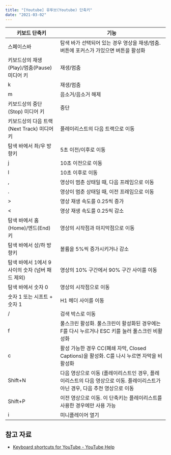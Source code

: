 ```yaml
---
title: "[Youtube] 유투브(Youtube) 단축키"
date: "2021-03-02"
---
```


| 키보드 단축키                                    | 기능                                                                                                                          |
|--------------------------------------------------|-------------------------------------------------------------------------------------------------------------------------------|
| 스페이스바                                       | 탐색 바가 선택되어 있는 경우 영상을 재생/멈춤. 버튼에 포커스가 가있으면 버튼을 활성화                                         |
| 키보드상의 재생(Play)/멈춤(Pause) 미디어 키      | 재생/멈춤                                                                                                                     |
| k                                                | 재생/멈춤                                                                                                                     |
| m                                                | 음소거/음소거 해제                                                                                                            |
| 키보드상의 중단(Stop) 미디어 키                  | 중단                                                                                                                          |
| 키보드상의 다음 트랙(Next Track) 미디어 키       | 플레이리스트의 다음 트랙으로 이동                                                                                             |
| 탐색 바에서 좌/우 방향키                         | 5초 이전/이후로 이동                                                                                                          |
| j                                                | 10초 이전으로 이동                                                                                                            |
| l                                                | 10초 이후로 이동                                                                                                              |
| ,                                                | 영상이 멈춘 상태일 때, 다음 프레임으로 이동                                                                                   |
| .                                                | 영상이 멈춘 상태일 때, 이전 프레임으로 이동                                                                                   |
| >                                                | 영상 재생 속도를 0.25씩 증가                                                                                                  |
| <                                                | 영상 재생 속도를 0.25씩 감소                                                                                                  |
| 탐색 바에서 홈(Home)/엔드(End) 키                | 영상의 시작점과 마지막점으로 이동                                                                                             |
| 탐색 바에서 상/하 방향키                         | 볼륨을 5%씩 증가시키거나 감소                                                                                                 |
| 탐색 바에서 1에서 9 사이의 숫자 (넘버 패드 제외) | 영상의 10% 구간에서 90% 구간 사이를 이동                                                                                      |
| 탐색 바에서 숫자 0                               | 영상의 시작점으로 이동                                                                                                        |
| 숫자 1 또는 시프트 + 숫자 1                      | H1 헤더 사이를 이동                                                                                                           |
| /                                                | 검색 박스로 이동                                                                                                              |
| f                                                | 풀스크린 활성화. 풀스크린이 활성화된 경우에는 F를 다시 누르거나 ESC 키를 눌러 풀스크린 비활성화                               |
| c                                                | 활성 가능한 경우 CC(폐쇄 자막, Closed Captions)을 활성화. C를 나시 누르면 자막을 비활성화                                     |
| Shift+N                                          | 다음 영상으로 이동 (플레이리스트인 경우, 플레이리스트의 다음 영상으로 이동. 플레이리스트가 아닌 경우, 다음 추천 영상으로 이동 |
| Shift+P                                          | 이전 영상으로 이동. 이 단축키는 플레이리스트를 사용한 경우에만 사용 가능                                                      |
| i                                                | 미니플레이어 열기                                                                                                             |

## 참고 자료

- [Keyboard shortcuts for YouTube - YouTube Help](https://support.google.com/youtube/answer/7631406) 

